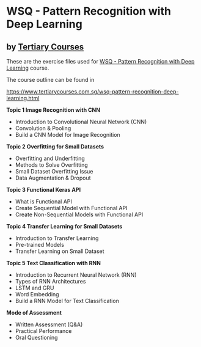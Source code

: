 # WSQ - Pattern Recognition with Deep Learning
## by [Tertiary Courses](https://www.tertiarycourses.com.sg/)

These are the exercise files used for [WSQ - Pattern Recognition with Deep Learning](https://www.tertiarycourses.com.sg/wsq-pattern-recognition-deep-learning.html) course. 

The course outline can be found in 

https://www.tertiarycourses.com.sg/wsq-pattern-recognition-deep-learning.html

<p><strong>Topic 1 Image Recognition with CNN</strong></p>
<ul>
<li>Introduction to Convolutional Neural Network (CNN)</li>
<li>Convolution &amp; Pooling</li>
<li>Build a CNN Model for Image Recognition</li>
</ul>
<p><strong>Topic 2 Overfitting for Small Datasets</strong></p>
<ul>
<li>Overfitting and Underfitting</li>
<li>Methods to Solve Overfitting</li>
<li>Small Dataset Overfitting Issue</li>
<li>Data Augmentation &amp; Dropout</li>
</ul>
<p><strong>Topic 3 Functional Keras API</strong></p>
<ul>
<li>What is Functional API</li>
<li>Create Sequential Model with Functional API</li>
<li>Create Non-Sequential Models with Functional API</li>
</ul>
<p><strong>Topic 4 Transfer Learning for Small Datasets</strong></p>
<ul>
<li>Introduction to Transfer Learning</li>
<li>Pre-trained Models</li>
<li>Transfer Learning on Small Dataset</li>
</ul>
<p><strong>Topic 5 Text Classification with RNN</strong></p>
<ul>
<li>Introduction to Recurrent Neural Network (RNN)</li>
<li>Types of RNN Architectures</li>
<li>LSTM and GRU</li>
<li>Word Embedding</li>
<li>Build a RNN Model for Text Classification</li>
</ul>
<p><strong>Mode of Assessment</strong></p>
<ul>
<li>Written Assessment (Q&amp;A)</li>
<li>Practical Performance</li>
<li>Oral Questioning</li>
</ul>
